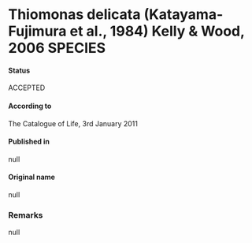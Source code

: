# Thiomonas delicata (Katayama-Fujimura et al., 1984) Kelly & Wood, 2006 SPECIES

#### Status
ACCEPTED

#### According to
The Catalogue of Life, 3rd January 2011

#### Published in
null

#### Original name
null

### Remarks
null